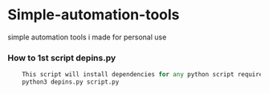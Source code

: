 # Simple-automation-tools
simple automation tools i made for personal use

### How to 1st script depins.py
```python
    This script will install dependencies for any python script required to run
    python3 depins.py script.py
```
